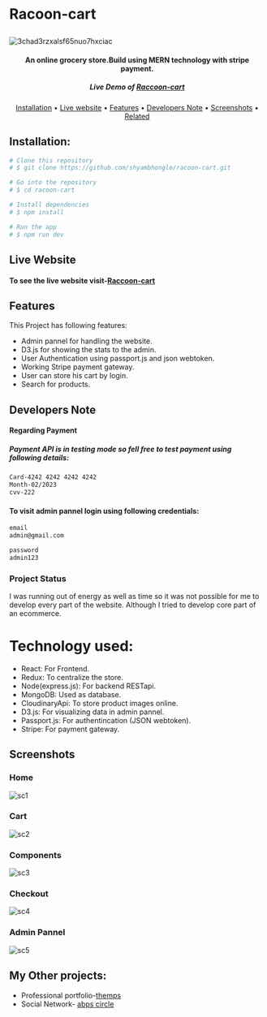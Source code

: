 # <p>Racoon-cart</p>

![3chad3rzxalsf65nuo7hxciac](https://user-images.githubusercontent.com/33424140/62412053-60be4d00-b61a-11e9-85ac-ad5e2440597f.jpg)


<h4 align="center">An online grocery store.Build using MERN technology with stripe payment.</h4>
<h5 align="center">Live Demo of <a href="https://lit-forest-49946.herokuapp.com/">Raccoon-cart</a></h5>

<p align="center">
  <a href="#Installation">Installation</a> •
  <a href="#Live-Website">Live website</a> •
  <a href="#Features">Features</a> •
  <a href="#Developers-Note">Developers Note</a> •
  <a href="#Screenshots">Screenshots</a> •
  <a href="#Related">Related</a>
</p>


## Installation: 

```bash
# Clone this repository
# $ git clone https://github.com/shyambhongle/racoon-cart.git

# Go into the repository
# $ cd racoon-cart

# Install dependencies
# $ npm install

# Run the app
# $ npm run dev
```

## Live Website
<h4>To see the live website visit-<a href="https://lit-forest-49946.herokuapp.com/">Raccoon-cart</a></h4>

## Features
This Project has following features:

- Admin pannel for handling the website.
- D3.js for showing the stats to the admin.
- User Authentication using passport.js and json webtoken.
- Working Stripe payment gateway. 
- User can store his cart by login.
- Search for products.

## Developers Note

<h4>Regarding Payment</h4>
<h5>Payment API is in testing mode so fell free to test payment using following details:</h5>

```bash
Card-4242 4242 4242 4242
Month-02/2023
cvv-222
```


<h4>To visit admin pannel login using following credentials:</h4>

```bash
email
admin@gmail.com

password
admin123
```
<h3>Project Status</h3>
<p>I was running out of energy as well as time so it was not possible for me to develop every part of the website.
   Although I tried to develop core part of an ecommerce.</p>
 
# Technology used:</h4>

- React: For Frontend.
- Redux: To centralize the store.
- Node(express.js): For backend RESTapi.
- MongoDB: Used as database.
- CloudinaryApi: To store product images online.
- D3.js: For visualizing data in admin pannel.
- Passport.js: For authentincation (JSON webtoken).
- Stripe: For payment gateway.
 
   
 ## Screenshots
 
<h3>Home</h3>

![sc1](https://user-images.githubusercontent.com/33424140/62266548-564b5a00-b446-11e9-8b33-aa219f95d332.png)

<h3>Cart</h3>

![sc2](https://user-images.githubusercontent.com/33424140/62267100-a3303000-b448-11e9-9211-c866bce30b04.png)

<h3>Components</h3>

![sc3](https://user-images.githubusercontent.com/33424140/62267108-ac210180-b448-11e9-8575-9e6aed2bbdb8.png)

<h3>Checkout</h3>

![sc4](https://user-images.githubusercontent.com/33424140/62267121-b8a55a00-b448-11e9-888a-52d5d74cb3df.png)

<h3>Admin Pannel</h3>

![sc5](https://user-images.githubusercontent.com/33424140/62267868-5568f700-b44b-11e9-8bd4-177025bacdaf.png)

## My Other projects:
- Professional portfolio-<a href="https://github.com/shyambhongle/The-MPS">themps</a>
- Social Network- <a href="https://github.com/shyambhongle/abpscircle.git">abps circle</a>
